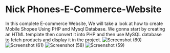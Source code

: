 # Nick Phones-E-Commerce-Website
In this complete E-commerce Website, We will take a look at how to create Mobile Shopee Using PHP and Mysql Database. We gonna start by creating an HTML template then convert it into PHP and then use MySQL database to fetch products and display it in the project.
![Screenshot (60)](https://github.com/Nickmunene77/php_ecommerce_phones/assets/95125271/e86f013c-c4fe-4c79-83c7-5bc10b8cd0b2)
![Screenshot (61)](https://github.com/Nickmunene77/php_ecommerce_phones/assets/95125271/eabe2b82-8c1f-478f-8a89-57d59a86113d)
![Screenshot (58)](https://github.com/Nickmunene77/php_ecommerce_phones/assets/95125271/34b8796f-5b7f-47ea-b13f-3d434bd6e3e5)
![Screenshot (59)](https://github.com/Nickmunene77/php_ecommerce_phones/assets/95125271/94905107-7911-4b69-ae45-612236b96c7d)
